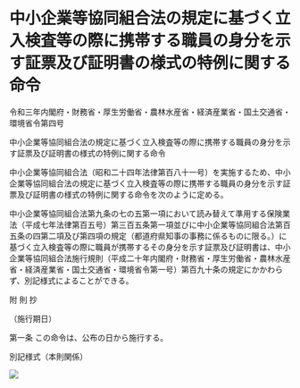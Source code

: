 # 中小企業等協同組合法の規定に基づく立入検査等の際に携帯する職員の身分を示す証票及び証明書の様式の特例に関する命令

令和三年内閣府・財務省・厚生労働省・農林水産省・経済産業省・国土交通省・環境省令第四号

中小企業等協同組合法の規定に基づく立入検査等の際に携帯する職員の身分を示す証票及び証明書の様式の特例に関する命令

中小企業等協同組合法（昭和二十四年法律第百八十一号）を実施するため、中小企業等協同組合法の規定に基づく立入検査等の際に携帯する職員の身分を示す証票及び証明書の様式の特例に関する命令を次のように定める。

中小企業等協同組合法第九条の七の五第一項において読み替えて準用する保険業法（平成七年法律第百五号）第三百五条第一項並びに中小企業等協同組合法第百五条の四第二項及び第四項の規定（都道府県知事の事務に係るものに限る。）に基づく立入検査等の際に職員が携帯するその身分を示す証票及び証明書は、中小企業等協同組合法施行規則（平成二十年内閣府・財務省・厚生労働省・農林水産省・経済産業省・国土交通省・環境省令第一号）第百九十条の規定にかかわらず、別記様式によることができる。

附 則 抄

（施行期日）

第一条 この命令は、公布の日から施行する。

別記様式（本則関係）

![](/./pict/R03F100140190170150160180004_102.jpg)
